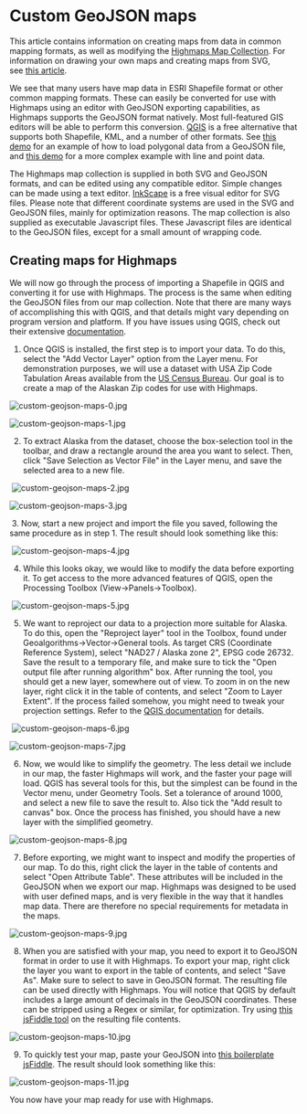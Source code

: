 Custom GeoJSON maps
===================

This article contains information on creating maps from data in common mapping formats, as well as modifying the [Highmaps Map Collection](https://code.highcharts.com/mapdata "Highmaps Map Collection"). For information on drawing your own maps and creating maps from SVG, see [this article](docs/maps/custom-maps "Custom maps").

We see that many users have map data in ESRI Shapefile format or other common mapping formats. These can easily be converted for use with Highmaps using an editor with GeoJSON exporting capabilities, as Highmaps supports the GeoJSON format natively. Most full-featured GIS editors will be able to perform this conversion. [QGIS](http://qgis.org "QGIS") is a free alternative that supports both Shapefile, KML, and a number of other formats. See [this demo](maps/demo/geojson "GeoJSON demo") for an example of how to load polygonal data from a GeoJSON file, and [this demo](maps/demo/geojson-multiple-types "GeoJSON multiple types demo") for a more complex example with line and point data.

The Highmaps map collection is supplied in both SVG and GeoJSON formats, and can be edited using any compatible editor. Simple changes can be made using a text editor. [InkScape](http://inkscape.org "InkScape") is a free visual editor for SVG files. Please note that different coordinate systems are used in the SVG and GeoJSON files, mainly for optimization reasons. The map collection is also supplied as executable Javascript files. These Javascript files are identical to the GeoJSON files, except for a small amount of wrapping code.

Creating maps for Highmaps
--------------------------

We will now go through the process of importing a Shapefile in QGIS and converting it for use with Highmaps. The process is the same when editing the GeoJSON files from our map collection. Note that there are many ways of accomplishing this with QGIS, and that details might vary depending on program version and platform. If you have issues using QGIS, check out their extensive [documentation](http://qgis.org/en/docs/index.html "QGIS Documentation").

1. Once QGIS is installed, the first step is to import your data. To do this, select the "Add Vector Layer" option from the Layer menu. For demonstration purposes, we will use a dataset with USA Zip Code Tabulation Areas available from the [US Census Bureau](http://www.census.gov/cgi-bin/geo/shapefiles2012/main "Zip Code Tabulation Areas"). Our goal is to create a map of the Alaskan Zip codes for use with Highmaps.

![custom-geojson-maps-0.jpg](custom-geojson-maps-0.jpg)

![custom-geojson-maps-1.jpg](custom-geojson-maps-1.jpg)

2. To extract Alaska from the dataset, choose the box-selection tool in the toolbar, and draw a rectangle around the area you want to select. Then, click "Save Selection as Vector File" in the Layer menu, and save the selected area to a new file.

 ![custom-geojson-maps-2.jpg](custom-geojson-maps-2.jpg)

![custom-geojson-maps-3.jpg](custom-geojson-maps-3.jpg)

 3. Now, start a new project and import the file you saved, following the same procedure as in step 1. The result should look something like this:

 ![custom-geojson-maps-4.jpg](custom-geojson-maps-4.jpg)

4. While this looks okay, we would like to modify the data before exporting it. To get access to the more advanced features of QGIS, open the Processing Toolbox (View->Panels->Toolbox).

 ![custom-geojson-maps-5.jpg](custom-geojson-maps-5.jpg)

5. We want to reproject our data to a projection more suitable for Alaska. To do this, open the "Reproject layer" tool in the Toolbox, found under Geoalgorithms->Vector->General tools. As target CRS (Coordinate Reference System), select "NAD27 / Alaska zone 2", EPSG code 26732. Save the result to a temporary file, and make sure to tick the "Open output file after running algorithm" box. After running the tool, you should get a new layer, somewhere out of view. To zoom in on the new layer, right click it in the table of contents, and select "Zoom to Layer Extent". If the process failed somehow, you might need to tweak your projection settings. Refer to the [QGIS documentation](http://docs.qgis.org/2.2/en/docs/user_manual/working_with_projections/working_with_projections.html "Working with projections") for details. 

 ![custom-geojson-maps-6.jpg](custom-geojson-maps-6.jpg)

![custom-geojson-maps-7.jpg](custom-geojson-maps-7.jpg)

6. Now, we would like to simplify the geometry. The less detail we include in our map, the faster Highmaps will work, and the faster your page will load. QGIS has several tools for this, but the simplest can be found in the Vector menu, under Geometry Tools. Set a tolerance of around 1000, and select a new file to save the result to. Also tick the "Add result to canvas" box. Once the process has finished, you should have a new layer with the simplified geometry.

![custom-geojson-maps-8.jpg](custom-geojson-maps-8.jpg)

7. Before exporting, we might want to inspect and modify the properties of our map. To do this, right click the layer in the table of contents and select "Open Attribute Table". These attributes will be included in the GeoJSON when we export our map. Highmaps was designed to be used with user defined maps, and is very flexible in the way that it handles map data. There are therefore no special requirements for metadata in the maps. 

![custom-geojson-maps-9.jpg](custom-geojson-maps-9.jpg)

8. When you are satisfied with your map, you need to export it to GeoJSON format in order to use it with Highmaps. To export your map, right click the layer you want to export in the table of contents, and select "Save As". Make sure to select to save in GeoJSON format. The resulting file can be used directly with Highmaps. You will notice that QGIS by default includes a large amount of decimals in the GeoJSON coordinates. These can be stripped using a Regex or similar, for optimization. Try using [this jsFiddle tool](https://jsfiddlefiddle.net/highcharts/92oymdb7/ "jsFiddle tool") on the resulting file contents.

![custom-geojson-maps-10.jpg](custom-geojson-maps-10.jpg)

9. To quickly test your map, paste your GeoJSON into [this boilerplate jsFiddle](https://jsfiddlefiddle.net/highcharts/xbzxfx2L "GeoJSON maps boilerplate"). The result should look something like this:

![custom-geojson-maps-11.jpg](custom-geojson-maps-11.jpg)

You now have your map ready for use with Highmaps.